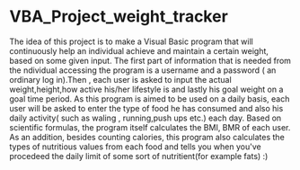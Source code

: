 # VBA_Project_weight_tracker
The idea of this project is to make a Visual Basic program that will continuously help an individual achieve and maintain a certain weight, based on some given input.
The first part of information that is needed from the ndividual accessing the program is a username and a password ( an ordinary log in).Then , each user is asked to input the actual weight,height,how active his/her lifestyle is and lastly his goal weight on a goal time period.
As this program is aimed to be used on a daily basis, each user will be asked to enter the type of food he has consumed and also his daily activity( such as waling , running,push ups etc.) each day.
Based on scientific formulas, the program itself calculates the BMI, BMR of each user.
As an addition, besides counting calories, this program also calculates the types of nutritious values from each food and tells you when you've procedeed the daily limit of some sort of nutritient(for example fats)
:)
